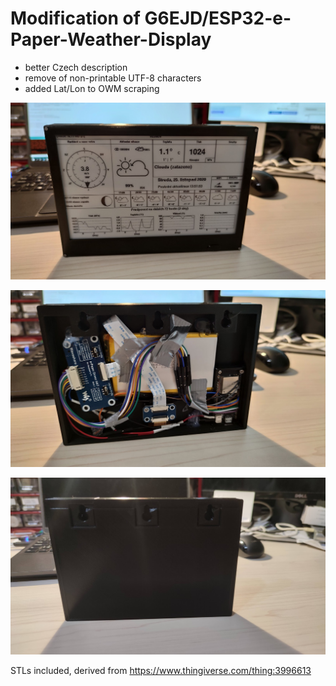 # Modification of G6EJD/ESP32-e-Paper-Weather-Display

- better Czech description
- remove of non-printable UTF-8 characters
- added Lat/Lon to OWM scraping

![photo2](IMG_20201125_135604.jpg)

![photo1](IMG_20201125_135616.jpg)

![photo3](IMG_20201125_170808.jpg)

STLs included, derived from https://www.thingiverse.com/thing:3996613
